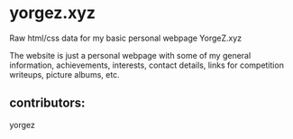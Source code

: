 # yorgez.xyz
Raw html/css data for my basic personal webpage YorgeZ.xyz

The website is just a personal webpage with some of my general information, achievements, interests, contact details, links for competition writeups, picture albums, etc.

## contributors:
yorgez
